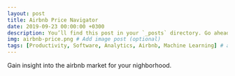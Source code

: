```yaml
---
layout: post
title: Airbnb Price Navigator
date: 2019-09-23 00:00:00 +0300
description: You’ll find this post in your `_posts` directory. Go ahead and edit it and re-build the site to see your changes. # Add post description (optional)
img: airbnb-price.png # Add image post (optional)
tags: [Productivity, Software, Analytics, Airbnb, Machine Learning] # add tag
---
```



Gain insight into the airbnb market for your nighborhood. 
